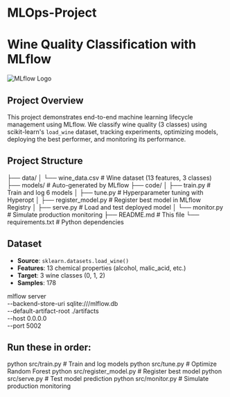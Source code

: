 # MLOps-Project

# Wine Quality Classification with MLflow

![MLflow Logo](https://mlflow.org/docs/latest/_static/MLflow-logo-final-white.png)

## Project Overview
This project demonstrates end-to-end machine learning lifecycle management using MLflow. We classify wine quality (3 classes) using scikit-learn's `load_wine` dataset, tracking experiments, optimizing models, deploying the best performer, and monitoring its performance.

## Project Structure

├── data/
│ └── wine_data.csv # Wine dataset (13 features, 3 classes)
├── models/ # Auto-generated by MLflow
├── code/
│ ├── train.py # Train and log 6 models
│ ├── tune.py # Hyperparameter tuning with Hyperopt
│ ├── register_model.py # Register best model in MLflow Registry
│ ├── serve.py # Load and test deployed model
│ └── monitor.py # Simulate production monitoring
├── README.md # This file
└── requirements.txt # Python dependencies


## Dataset
- **Source**: `sklearn.datasets.load_wine()`
- **Features**: 13 chemical properties (alcohol, malic_acid, etc.)
- **Target**: 3 wine classes (0, 1, 2)
- **Samples**: 178

mlflow server \
  --backend-store-uri sqlite:///mlflow.db \
  --default-artifact-root ./artifacts \
  --host 0.0.0.0 \
  --port 5002

## Run these in order:
python src/train.py          # Train and log models
python src/tune.py           # Optimize Random Forest
python src/register_model.py # Register best model
python src/serve.py          # Test model prediction
python src/monitor.py        # Simulate production monitoring
